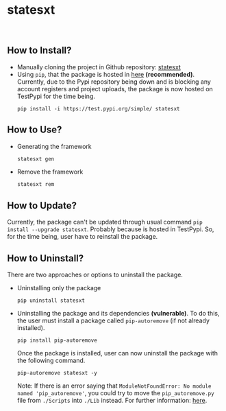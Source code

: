# statesxt


<br/>

## How to Install?

- Manually cloning the project in Github repository: [statesxt](https://github.com/jsonnnnn/statesxt)
- Using `pip`, that the package is hosted in [here](https://test.pypi.org/project/statesxt/) <b>(recommended)</b>. 
  Currently, due to the Pypi repository being down and is blocking any account registers and project uploads, the package is now hosted on TestPypi for the time being.
  ```
  pip install -i https://test.pypi.org/simple/ statesxt
  ```


## How to Use?

- Generating the framework
  ```bash
  statesxt gen
  ```
- Remove the framework
  ```
  statesxt rem
  ```


## How to Update?

Currently, the package can't be updated through usual command `pip install --upgrade statesxt`. Probably because is hosted in TestPypi.
So, for the time being, user have to reinstall the package.


## How to Uninstall?
There are two approaches or options to uninstall the package.
- Uninstalling only the package
  ```
  pip uninstall statesxt
  ```
- Uninstalling the package and its dependencies <b>(vulnerable)</b>.
  To do this, the user must install a package called `pip-autoremove` (if not already installed).
  ```
  pip install pip-autoremove
  ```
  Once the package is installed, user can now uninstall the package with the following command.
  ```
  pip-autoremove statesxt -y
  ```
  Note: If there is an error saying that `ModuleNotFoundError: No module named 'pip_autoremove'`, you could try to move the `pip_autoremove.py` file from `./Scripts` into `./Lib` instead. For further information: [here](https://stackoverflow.com/questions/74523001/modulenotfounderror-when-trying-to-use-pip-autoremove).